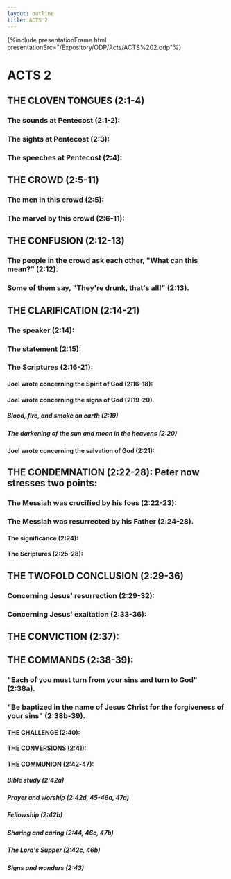 ```yaml
---
layout: outline
title: ACTS 2
---
```

{%include presentationFrame.html presentationSrc="/Expository/ODP/Acts/ACTS%202.odp"%}

# ACTS 2 
## THE CLOVEN TONGUES (2:1-4) 
###  The sounds at Pentecost (2:1-2): 
###  The sights at Pentecost (2:3): 
###  The speeches at Pentecost (2:4): 
## THE CROWD (2:5-11) 
###  The men in this crowd (2:5): 
###  The marvel by this crowd (2:6-11): 
## THE CONFUSION (2:12-13) 
###  The people in the crowd ask each other, \"What can this mean?\" (2:12). 
###  Some of them say, \"They\'re drunk, that\'s all!\" (2:13). 
## THE CLARIFICATION (2:14-21) 
###  The speaker (2:14): 
###  The statement (2:15): 
###  The Scriptures (2:16-21): 
####  Joel wrote concerning the Spirit of God (2:16-18): 
####  Joel wrote concerning the signs of God (2:19-20). 
#####  Blood, fire, and smoke on earth (2:19) 
#####  The darkening of the sun and moon in the heavens (2:20) 
####  Joel wrote concerning the salvation of God (2:21): 
## THE CONDEMNATION (2:22-28): Peter now stresses two points: 
###  The Messiah was crucified by his foes (2:22-23): 
###  The Messiah was resurrected by his Father (2:24-28). 
####  The significance (2:24): 
####  The Scriptures (2:25-28): 
## THE TWOFOLD CONCLUSION (2:29-36) 
###  Concerning Jesus\' resurrection (2:29-32): 
###  Concerning Jesus\' exaltation (2:33-36): 
## THE CONVICTION (2:37): 
## THE COMMANDS (2:38-39): 
###  \"Each of you must turn from your sins and turn to God\" (2:38a). 
###  \"Be baptized in the name of Jesus Christ for the forgiveness of your sins\" (2:38b-39). 
####  THE CHALLENGE (2:40): 
####  THE CONVERSIONS (2:41): 
####  THE COMMUNION (2:42-47): 
#####  Bible study (2:42a) 
#####  Prayer and worship (2:42d, 45-46a, 47a) 
#####  Fellowship (2:42b) 
#####  Sharing and caring (2:44, 46c, 47b) 
#####  The Lord\'s Supper (2:42c, 46b) 
#####   Signs and wonders (2:43) 
